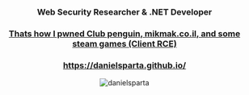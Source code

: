 <h3 align="center">Web Security Researcher & .NET Developer</h3>
<h3 align="center"><a href="https://digitalwhisper.co.il/files/Zines/0xA1/DW161-6-MikmakClientRCE.pdf">Thats how I pwned Club penguin, mikmak.co.il, and some steam games (Client RCE)</a></h3>
<h3 align="center"><a href="https://danielsparta.github.io/">https://danielsparta.github.io/</a></h3>
<p align="center"> <img src="https://komarev.com/ghpvc/?username=danielsparta&label=Profile%20views&color=0e75b6&style=flat" alt="danielsparta" /> </p>
